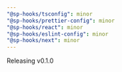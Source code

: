 ```yaml
---
"@sp-hooks/tsconfig": minor
"@sp-hooks/prettier-config": minor
"@sp-hooks/react": minor
"@sp-hooks/eslint-config": minor
"@sp-hooks/next": minor
---
```


Releasing v0.1.0
